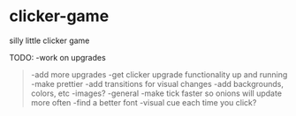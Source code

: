 # clicker-game
silly little clicker game

TODO:
-work on upgrades
  >-add more upgrades
  >-get clicker upgrade functionality up and running
-make prettier
  >-add transitions for visual changes
  >-add backgrounds, colors, etc
  >-images?
-general
  >-make tick faster so onions will update more often
  >-find a better font
  >-visual cue each time you click?
  

